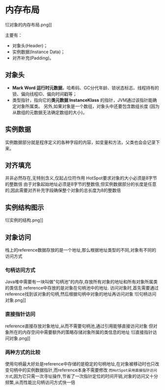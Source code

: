 # 内存布局
![[对象的内存布局.png]]

主要有：
-   对象头(Header)；
-   实例数据(Instance Data)；
-   对齐补充(Padding)。


## 对象头
-  **Mark Word 运行时元数据**，哈希码、GC分代年龄、锁状态标志、线程持有的锁、偏向线程ID、偏向时间戳等；
-   类型指针，指向它的**类元数据 InstanceKlass** 的指针，JVM通过该指针能确定对象所属类。 另外,如果对象是一个数组，对象头中还要包含数组长度 (因为从数组的元数据无法确定数组的大小)。

## 实例数据
实例数据部分就是程序定义的各种字段的内容，如变量和方法，父类也会会记录下来。

## 对齐填充
并非必然存在,无特别含义,仅起占位符作用
HotSpot要求对象的大小必须是8字节的整数倍 由于对象起始地址必须是8字节的整数倍,但实例数据部分的长度是任意的,因此需要对齐补充字段确保整个对象的总长度为8的整数倍

## 实例结构图示

![[实例的结构.png]]


## 对象访问
栈上的reference数据存放的是一个地址,那么根据地址类型的不同,对象有不同的访问方式

### 句柄访问方式 
Java堆中需要有一块叫做"句柄池"的内存,存放所有对象的地址和所有对象所属类的类信息
reference中存放的是对象在句柄池中的地址. 访问对象时,首先需要通过reference找到该对象的句柄,然后根据句柄中对象的地址再访问对象
![[句柄访问对象.png]]


### 直接指针访问
reference直接存放对象地址,从而不需要句柄池,通过引用能够直接访问对象 但对象所在的内存空间中需要额外的策略存储对象所属的类信息的地址
![[直接指针访问对象.png]]

### 两种方式的比较
使用句柄最大好处是reference中存储的是稳定的句柄地址,在对象被移动时也只改变句柄中的实例数据指针,而reference本身不需要修改 `而HotSpot采用直接指针访问方式`,因为它只需一次寻址操作,节省了一次指针定位的时间开销,对象的访问又十分频繁,从而性能比句柄访问方式快一倍







